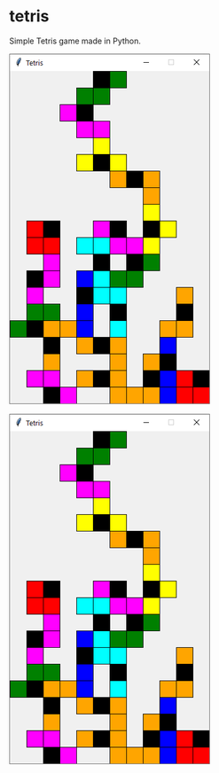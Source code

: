 # tetris

Simple Tetris game made in Python.

![Screenshot](/images/screenshot.png)

<img src="/images/screenshot.png" alt="Screenshot"/>
